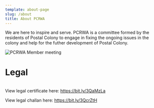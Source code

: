 ```yaml
---
template: about-page
slug: /about
title: About PCRWA
---
```

We are here to inspire and serve. PCRWA is a committee formed by the residents of Postal Colony to engage in fixing the ongoing issues in the colony and help for the futher development of Postal Colony.

![PCRWA Member meeting](/assets/ad870ae9-4ac0-4030-8a90-52d1c6a793db.jpeg)

# Legal

\
View legal certificate here: https://bit.ly/3QaMzLa

View legal challan here: https://bit.ly/3QcrZtH